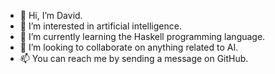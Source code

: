 - 👋 Hi, I’m David.
- 👀 I’m interested in artificial intelligence.
- 🌱 I’m currently learning the Haskell programming language.
- 💞️ I’m looking to collaborate on anything related to AI.
- 📫 You can reach me by sending a message on GitHub.

<!---
estascrew/estascrew is a ✨ special ✨ repository because its `README.md` (this file) appears on your GitHub profile.
You can click the Preview link to take a look at your changes.
--->
